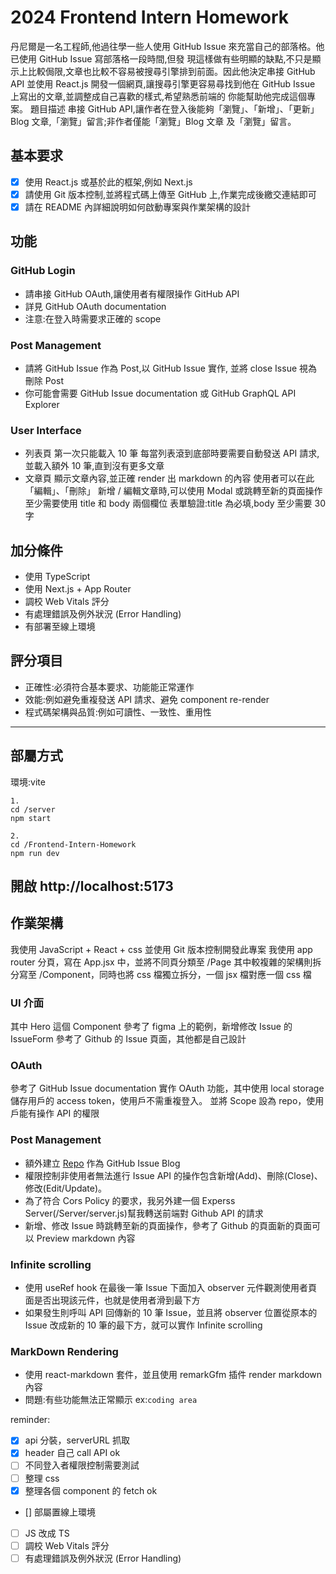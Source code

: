 # 2024 Frontend Intern Homework

丹尼爾是一名工程師,他過往學一些人使用 GitHub Issue 來充當自己的部落格。他已使用 GitHub Issue 寫部落格一段時間,但發
現這樣做有些明顯的缺點,不只是顯示上比較侷限,文章也比較不容易被搜尋引擎排到前面。因此他決定串接 GitHub API 並使用
React.js 開發一個網頁,讓搜尋引擎更容易尋找到他在 GitHub Issue 上寫出的文章,並調整成自己喜歡的樣式,希望熟悉前端的
你能幫助他完成這個專案。
題目描述
串接 GitHub API,讓作者在登入後能夠「瀏覽」、「新增」、「更新」Blog 文章,「瀏覽」留言;非作者僅能「瀏覽」Blog 文章
及「瀏覽」留言。

## 基本要求

- [x] 使用 React.js 或基於此的框架,例如 Next.js
- [x] 請使用 Git 版本控制,並將程式碼上傳至 GitHub 上,作業完成後繳交連結即可
- [x] 請在 README 內詳細說明如何啟動專案與作業架構的設計

## 功能

### GitHub Login

- 請串接 GitHub OAuth,讓使用者有權限操作 GitHub API
- 詳見 GitHub OAuth documentation
- 注意:在登入時需要求正確的 scope

### Post Management

- 請將 GitHub Issue 作為 Post,以 GitHub Issue 實作, 並將 close Issue 視為刪除 Post
- 你可能會需要 GitHub Issue documentation 或 GitHub GraphQL API Explorer

### User Interface

- 列表頁
  第一次只能載入 10 筆
  每當列表滾到底部時要需要自動發送 API 請求,並載入額外 10 筆,直到沒有更多文章
- 文章頁
  顯示文章內容,並正確 render 出 markdown 的內容
  使用者可以在此「編輯」、「刪除」
  新增 / 編輯文章時,可以使用 Modal 或跳轉至新的頁面操作
  至少需要使用 title 和 body 兩個欄位
  表單驗證:title 為必填,body 至少需要 30 字

## 加分條件

- 使用 TypeScript
- 使用 Next.js + App Router
- 調校 Web Vitals 評分
- 有處理錯誤及例外狀況 (Error Handling)
- 有部署至線上環境

## 評分項目

- 正確性:必須符合基本要求、功能能正常運作
- 效能:例如避免重複發送 API 請求、避免 component re-render
- 程式碼架構與品質:例如可讀性、一致性、重用性

---

## 部屬方式

環境:vite

```
1.
cd /server
npm start
```

```
2.
cd /Frontend-Intern-Homework
npm run dev
```

## 開啟 http://localhost:5173

## 作業架構

我使用 JavaScript + React + css 並使用 Git 版本控制開發此專案
我使用 app router 分頁，寫在 App.jsx 中，並將不同頁分類至 /Page
其中較複雜的架構則拆分寫至 /Component，同時也將 css 檔獨立拆分，一個 jsx 檔對應一個 css 檔

### UI 介面

其中 Hero 這個 Component 參考了 figma 上的範例，新增修改 Issue 的 IssueForm 參考了 Github 的 Issue 頁面，其他都是自己設計

### OAuth

參考了 GitHub Issue documentation 實作 OAuth 功能，其中使用 local storage 儲存用戶的 access token，使用戶不需重複登入。
並將 Scope 設為 repo，使用戶能有操作 API 的權限

### Post Management

- 額外建立 [Repo](https://github.com/pizza6inch/Github-Blog) 作為 GitHub Issue Blog
- 權限控制非使用者無法進行 Issue API 的操作包含新增(Add)、刪除(Close)、修改(Edit/Update)。
- 為了符合 Cors Policy 的要求，我另外建一個 Experss Server(/Server/server.js)幫我轉送前端對 Github API 的請求
- 新增、修改 Issue 時跳轉至新的頁面操作，參考了 Github 的頁面新的頁面可以 Preview markdown 內容

### Infinite scrolling

- 使用 useRef hook 在最後一筆 Issue 下面加入 observer 元件觀測使用者頁面是否出現該元件，也就是使用者滑到最下方
- 如果發生則呼叫 API 回傳新的 10 筆 Issue，並且將 observer 位置從原本的 Issue 改成新的 10 筆的最下方，就可以實作 Infinite scrolling

### MarkDown Rendering

- 使用 react-markdown 套件，並且使用 remarkGfm 插件 render markdown 內容
- 問題:有些功能無法正常顯示 ex:`coding area `

reminder:

- [x] api 分裝，serverURL 抓取
- [x] header 自己 call API ok
- [ ] 不同登入者權限控制需要測試
- [ ] 整理 css
- [x] 整理各個 component 的 fetch ok
- [] 部屬置線上環境
- [ ] JS 改成 TS
- [ ] 調校 Web Vitals 評分
- [ ] 有處理錯誤及例外狀況 (Error Handling)
